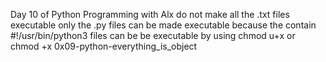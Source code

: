 Day 10 of Python Programming with Alx
do not make all the .txt files executable
only the .py files can be made executable because the contain #!/usr/bin/python3
files can be be executable by using chmod u+x or chmod +x
0x09-python-everything_is_object
